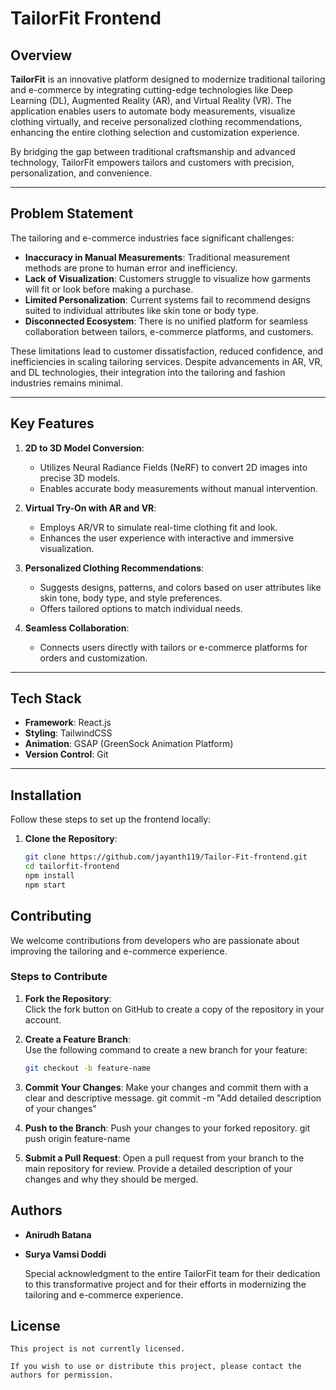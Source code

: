 # TailorFit Frontend

## Overview
**TailorFit** is an innovative platform designed to modernize traditional tailoring and e-commerce by integrating cutting-edge technologies like Deep Learning (DL), Augmented Reality (AR), and Virtual Reality (VR). The application enables users to automate body measurements, visualize clothing virtually, and receive personalized clothing recommendations, enhancing the entire clothing selection and customization experience. 

By bridging the gap between traditional craftsmanship and advanced technology, TailorFit empowers tailors and customers with precision, personalization, and convenience.

---

## Problem Statement
The tailoring and e-commerce industries face significant challenges:
- **Inaccuracy in Manual Measurements**: Traditional measurement methods are prone to human error and inefficiency.
- **Lack of Visualization**: Customers struggle to visualize how garments will fit or look before making a purchase.
- **Limited Personalization**: Current systems fail to recommend designs suited to individual attributes like skin tone or body type.
- **Disconnected Ecosystem**: There is no unified platform for seamless collaboration between tailors, e-commerce platforms, and customers.

These limitations lead to customer dissatisfaction, reduced confidence, and inefficiencies in scaling tailoring services. Despite advancements in AR, VR, and DL technologies, their integration into the tailoring and fashion industries remains minimal.

---

## Key Features
1. **2D to 3D Model Conversion**:
   - Utilizes Neural Radiance Fields (NeRF) to convert 2D images into precise 3D models.
   - Enables accurate body measurements without manual intervention.

2. **Virtual Try-On with AR and VR**:
   - Employs AR/VR to simulate real-time clothing fit and look.
   - Enhances the user experience with interactive and immersive visualization.

3. **Personalized Clothing Recommendations**:
   - Suggests designs, patterns, and colors based on user attributes like skin tone, body type, and style preferences.
   - Offers tailored options to match individual needs.

4. **Seamless Collaboration**:
   - Connects users directly with tailors or e-commerce platforms for orders and customization.

---

## Tech Stack
- **Framework**: React.js
- **Styling**: TailwindCSS
- **Animation**: GSAP (GreenSock Animation Platform)
- **Version Control**: Git

---

## Installation
Follow these steps to set up the frontend locally:

1. **Clone the Repository**:
   ```bash
   git clone https://github.com/jayanth119/Tailor-Fit-frontend.git
   cd tailorfit-frontend
   npm install
   npm start

## Contributing
We welcome contributions from developers who are passionate about improving the tailoring and e-commerce experience.

### Steps to Contribute

1. **Fork the Repository**:  
   Click the fork button on GitHub to create a copy of the repository in your account.

2. **Create a Feature Branch**:  
   Use the following command to create a new branch for your feature:  
   ```bash
   git checkout -b feature-name

3. **Commit Your Changes**:
    Make your changes and commit them with a clear and descriptive message.
    git commit -m "Add detailed description of your changes"

4. **Push to the Branch**:
    Push your changes to your forked repository.
    git push origin feature-name

5. **Submit a Pull Request**:
    Open a pull request from your branch to the main repository for review. Provide a detailed description of your changes and why they should be merged.

## Authors
- **Anirudh Batana**  
- **Surya Vamsi Doddi**  

    Special acknowledgment to the entire TailorFit team for their dedication to this transformative project and for their efforts in modernizing the tailoring and e-commerce experience.

## License
    This project is not currently licensed.  

    If you wish to use or distribute this project, please contact the authors for permission.  

